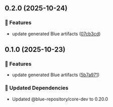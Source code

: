 ## 0.2.0 (2025-10-24)

### 🚀 Features

- update generated Blue artifacts ([07cb3cd](https://github.com/bluecontract/blue-repository-js/commit/07cb3cd))

## 0.1.0 (2025-10-23)

### 🚀 Features

- update generated Blue artifacts ([5b7a971](https://github.com/bluecontract/blue-repository-js/commit/5b7a971))

### 🧱 Updated Dependencies

- Updated @blue-repository/core-dev to 0.20.0